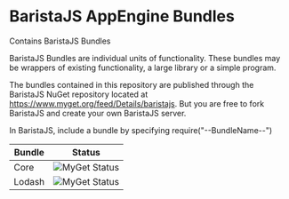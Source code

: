 BaristaJS AppEngine Bundles
=================

Contains BaristaJS Bundles

BaristaJS Bundles are individual units of functionality. These bundles may be wrappers of existing functionality, a large library or a simple program.

The bundles contained in this repository are published through the BaristaJS NuGet repository located at https://www.myget.org/feed/Details/baristajs. But you are free to fork BaristaJS and create your own BaristaJS server.


In BaristaJS, include a bundle by specifying require("--BundleName--")

|Bundle|Status|
|------|------|
|Core|<img src="https://www.myget.org/BuildSource/Badge/baristajs?identifier=774b51d9-8f0a-45f5-abe8-6e87d9acefa2" alt="MyGet Status"/>|
|Lodash|<img src="https://www.myget.org/BuildSource/Badge/baristajs?identifier=6e9afa85-8657-48c9-baa8-807336a04c8e" alt="MyGet Status"/>|
